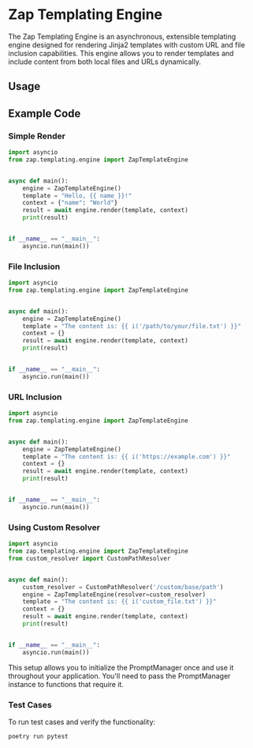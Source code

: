 # Zap Templating Engine

The Zap Templating Engine is an asynchronous, extensible templating engine designed for rendering Jinja2 templates with
custom URL and file inclusion capabilities. This engine allows you to render templates and include content from both
local files and URLs dynamically.

## Usage

## Example Code

### Simple Render

```python
import asyncio
from zap.templating.engine import ZapTemplateEngine


async def main():
    engine = ZapTemplateEngine()
    template = "Hello, {{ name }}!"
    context = {"name": "World"}
    result = await engine.render(template, context)
    print(result)


if __name__ == "__main__":
    asyncio.run(main())
```

### File Inclusion

```python
import asyncio
from zap.templating.engine import ZapTemplateEngine


async def main():
    engine = ZapTemplateEngine()
    template = "The content is: {{ i('/path/to/your/file.txt') }}"
    context = {}
    result = await engine.render(template, context)
    print(result)


if __name__ == "__main__":
    asyncio.run(main())
```

### URL Inclusion

```python
import asyncio
from zap.templating.engine import ZapTemplateEngine


async def main():
    engine = ZapTemplateEngine()
    template = "The content is: {{ i('https://example.com') }}"
    context = {}
    result = await engine.render(template, context)
    print(result)


if __name__ == "__main__":
    asyncio.run(main())
```

### Using Custom Resolver

```python
import asyncio
from zap.templating.engine import ZapTemplateEngine
from custom_resolver import CustomPathResolver


async def main():
    custom_resolver = CustomPathResolver('/custom/base/path')
    engine = ZapTemplateEngine(resolver=custom_resolver)
    template = "The content is: {{ i('custom_file.txt') }}"
    context = {}
    result = await engine.render(template, context)
    print(result)


if __name__ == "__main__":
    asyncio.run(main())
```

This setup allows you to initialize the PromptManager once and use it throughout your application. You'll need to pass the PromptManager instance to functions that require it.
### Test Cases

To run test cases and verify the functionality:

```sh
poetry run pytest
```